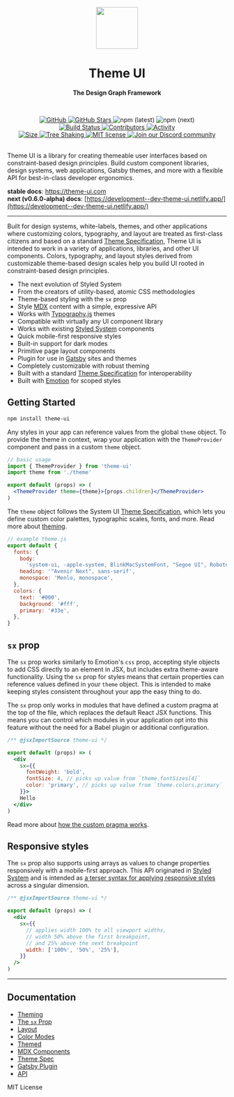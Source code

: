 <p align="center">
  <img
    src="/packages/docs/static/logo.png"
    width="96"
    height="96"
  />
</p>

<h1 align="center">Theme UI</h1>

<p align="center">
  <strong>The Design Graph Framework</strong>
</p>

&nbsp;

<p align="center">
  <a href="https://github.com/system-ui/theme-ui">
    <img src="https://badgen.net/badge/-/github?icon=github&label" alt="GitHub" />
  </a>
  <a href="https://github.com/system-ui/theme-ui/stargazers">
    <img src="https://badgen.net/github/stars/system-ui/theme-ui" alt="GitHub Stars"/>
  </a>
  <a>
    <img alt="npm (latest)" src="https://img.shields.io/npm/v/theme-ui/latest"/>
  </a>
  <a>
    <img alt="npm (next)" src="https://img.shields.io/npm/v/theme-ui/next?color=%23e044aa"/>
  </a>
  <br />
  <a href="https://github.com/system-ui/theme-ui/actions?query=workflow%3ACI">
    <img src="https://github.com/system-ui/theme-ui/workflows/CI/badge.svg" alt="Build Status"/>
  </a>
  <a href="https://github.com/system-ui/theme-ui/graphs/contributors">
    <img src="https://img.shields.io/github/contributors/system-ui/theme-ui" alt="Contributors" />
  </a>
  <a href="https://github.com/badges/shields/pulse" >
    <img src="https://img.shields.io/github/commit-activity/m/system-ui/theme-ui" alt="Activity" />        
  </a>
  <br />
  <a href="https://badgen.net/bundlephobia/minzip/theme-ui">
    <img
      src="https://badgen.net/bundlephobia/minzip/theme-ui"
      alt="Size"
    />
  </a>
  <a href="https://bundlephobia.com/result?p=theme-ui">
    <img
      src="https://badgen.net/bundlephobia/tree-shaking/theme-ui"
      alt="Tree Shaking"
    />
  </a>
  <a href="https://github.com/system-ui/theme-ui/blob/master/LICENSE.md">
    <img
      src="https://badgen.net/badge/license/MIT/blue"
      alt="MIT license"
    />
  </a>
  <a href="https://discord.gg/stp6BY7MXA">
    <img src="https://img.shields.io/discord/778553042466635786?color=%237289da&logo=discord" alt="Join our Discord community"/>
  </a>
</p>

\
Theme UI is a library for creating themeable user interfaces based on constraint-based design principles. Build custom component libraries, design systems, web applications, Gatsby themes, and more with a flexible API for best-in-class developer ergonomics.

**stable docs**: https://theme-ui.com \
**next (v0.6.0-alpha) docs**: [https://development--dev-theme-ui.netlify.app/](https://development--dev-theme-ui.netlify.app/)

---

Built for design systems, white-labels, themes, and other applications where customizing colors, typography, and layout are treated as first-class citizens
and based on a standard [Theme Specification][],
Theme UI is intended to work in a variety of applications, libraries, and other UI components.
Colors, typography, and layout styles derived from customizable theme-based design scales
help you build UI rooted in constraint-based design principles.

- The next evolution of Styled System
- From the creators of utility-based, atomic CSS methodologies
- Theme-based styling with the `sx` prop
- Style [MDX][] content with a simple, expressive API
- Works with [Typography.js][] themes
- Compatible with virtually any UI component library
- Works with existing [Styled System][] components
- Quick mobile-first responsive styles
- Built-in support for dark modes
- Primitive page layout components
- Plugin for use in [Gatsby][] sites and themes
- Completely customizable with robust theming
- Built with a standard [Theme Specification][] for interoperability
- Built with [Emotion][] for scoped styles

[emotion]: https://emotion.sh
[mdx]: https://mdxjs.com
[styled system]: https://styled-system.com
[gatsby]: https://gatsbyjs.org
[theme specification]: https://system-ui.com/theme
[typography.js]: https://github.com/KyleAMathews/typography.js

## Getting Started

```sh
npm install theme-ui
```

Any styles in your app can reference values from the global `theme` object.
To provide the theme in context,
wrap your application with the `ThemeProvider` component and pass in a custom `theme` object.

```jsx
// basic usage
import { ThemeProvider } from 'theme-ui'
import theme from './theme'

export default (props) => (
  <ThemeProvider theme={theme}>{props.children}</ThemeProvider>
)
```

The `theme` object follows the System UI [Theme Specification](https://theme-ui.com/theme-spec/),
which lets you define custom color palettes, typographic scales, fonts, and more.
Read more about [theming](https://theme-ui.com/theming).

```js
// example theme.js
export default {
  fonts: {
    body:
      'system-ui, -apple-system, BlinkMacSystemFont, "Segoe UI", Roboto, "Helvetica Neue", sans-serif',
    heading: '"Avenir Next", sans-serif',
    monospace: 'Menlo, monospace',
  },
  colors: {
    text: '#000',
    background: '#fff',
    primary: '#33e',
  },
}
```

## `sx` prop

The `sx` prop works similarly to Emotion's `css` prop, accepting style objects to add CSS directly to an element in JSX, but includes extra theme-aware functionality.
Using the `sx` prop for styles means that certain properties can reference values defined in your `theme` object.
This is intended to make keeping styles consistent throughout your app the easy thing to do.

The `sx` prop only works in modules that have defined a custom pragma at the top of the file, which replaces the default React JSX functions.
This means you can control which modules in your application opt into this feature without the need for a Babel plugin or additional configuration.

```jsx
/** @jsxImportSource theme-ui */

export default (props) => (
  <div
    sx={{
      fontWeight: 'bold',
      fontSize: 4, // picks up value from `theme.fontSizes[4]`
      color: 'primary', // picks up value from `theme.colors.primary`
    }}>
    Hello
  </div>
)
```

Read more about [how the custom pragma works](https://theme-ui.com/guides/how-it-works/#jsx-pragma).

## Responsive styles

The `sx` prop also supports using arrays as values to change properties responsively with a mobile-first approach.
This API originated in [Styled System][] and is intended as [a terser syntax for applying responsive styles](https://styled-system.com/guides/array-props) across a singular dimension.

```jsx
/** @jsxImportSource theme-ui */

export default (props) => (
  <div
    sx={{
      // applies width 100% to all viewport widths,
      // width 50% above the first breakpoint,
      // and 25% above the next breakpoint
      width: ['100%', '50%', '25%'],
    }}
  />
)
```

---

## Documentation

- [Theming](https://theme-ui.com/theming)
- [The `sx` Prop](https://theme-ui.com/sx-prop)
- [Layout](https://theme-ui.com/layout)
- [Color Modes](https://theme-ui.com/color-modes)
- [Themed](https://theme-ui.com/themed)
- [MDX Components](https://theme-ui.com/mdx-components)
- [Theme Spec](https://theme-ui.com/theme-spec)
- [Gatsby Plugin](https://theme-ui.com/packages/gatsby-plugin)
- [API](https://theme-ui.com/api)

MIT License

